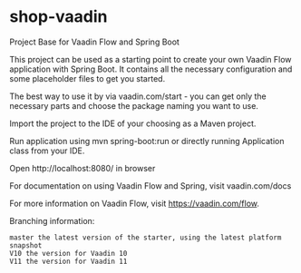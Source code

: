# shop-vaadin

Project Base for Vaadin Flow and Spring Boot

This project can be used as a starting point to create your own Vaadin Flow application with Spring Boot. It contains all the necessary configuration and some placeholder files to get you started.

The best way to use it by via vaadin.com/start - you can get only the necessary parts and choose the package naming you want to use.

Import the project to the IDE of your choosing as a Maven project.

Run application using mvn spring-boot:run or directly running Application class from your IDE.

Open http://localhost:8080/ in browser

For documentation on using Vaadin Flow and Spring, visit vaadin.com/docs

For more information on Vaadin Flow, visit https://vaadin.com/flow.

Branching information:

    master the latest version of the starter, using the latest platform snapshot
    V10 the version for Vaadin 10
    V11 the version for Vaadin 11
